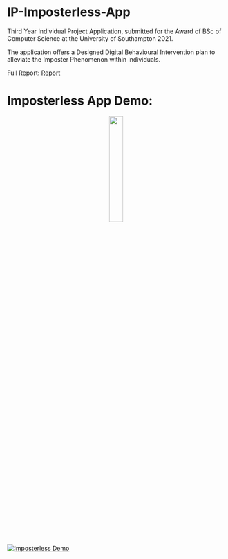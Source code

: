 # IP-Imposterless-App

Third Year Individual Project Application, submitted for the Award of BSc of Computer Science at the University of Southampton 2021.

The application offers a Designed Digital Behavioural Intervention plan to alleviate the Imposter Phenomenon within individuals.

Full Report: [Report](https://github.com/NaserSalameh/IP-Imposterless-App/blob/1ec04b8d99f8a06346034d9c0e4c13e5676216fd/Documentation/NS4U18%20Naser%20Salameh%20Indivial%20Project%20Final%20Report.pdf)

# Imposterless App Demo:
<p align="center">
<img src="https://imgur.com/8ls9wZt.png" width=25% height=25% align="center">
</p>

[![Imposterless Demo](https://img.youtube.com/vi/Ai53wiOwRWY/maxresdefault.jpg)](https://www.youtube.com/watch?v=Ai53wiOwRWY)
